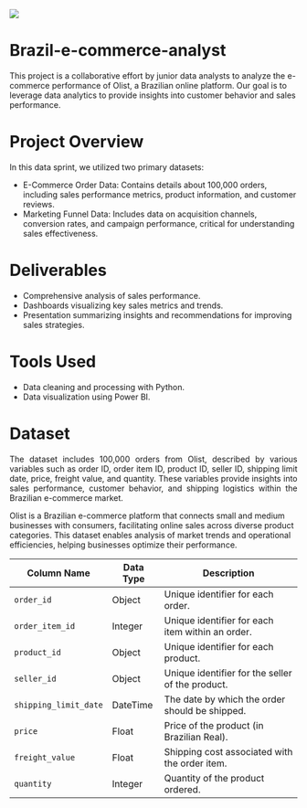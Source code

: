 ![](https://www.agenciaeplus.com.br/wp-content/uploads/2018/06/ecommercebrasil.jpg)
# Brazil-e-commerce-analyst
This project is a collaborative effort by junior data analysts to analyze the e-commerce performance of Olist, a Brazilian online platform. Our goal is to leverage data analytics to provide insights into customer behavior and sales performance.

# Project Overview
In this data sprint, we utilized two primary datasets:

- E-Commerce Order Data: Contains details about 100,000 orders, including sales performance metrics, product information, and customer reviews.
- Marketing Funnel Data: Includes data on acquisition channels, conversion rates, and campaign performance, critical for understanding sales effectiveness.

# Deliverables
- Comprehensive analysis of sales performance.
- Dashboards visualizing key sales metrics and trends.
- Presentation summarizing insights and recommendations for improving sales strategies.

# Tools Used 
- Data cleaning and processing with Python.
- Data visualization using Power BI.

# Dataset
<p style = "text-align:justify">The dataset includes 100,000 orders from Olist, described by various variables such as order ID, order item ID, product ID, seller ID, shipping limit date, price, freight value, and quantity. These variables provide insights into sales performance, customer behavior, and shipping logistics within the Brazilian e-commerce market.

Olist is a Brazilian e-commerce platform that connects small and medium businesses with consumers, facilitating online sales across diverse product categories. This dataset enables analysis of market trends and operational efficiencies, helping businesses optimize their performance.</p>

| Column Name         | Data Type   | Description                                                      |
|---------------------|-------------|------------------------------------------------------------------|
| `order_id`          | Object      | Unique identifier for each order.                               |
| `order_item_id`     | Integer     | Unique identifier for each item within an order.                |
| `product_id`        | Object      | Unique identifier for each product.                             |
| `seller_id`         | Object      | Unique identifier for the seller of the product.                |
| `shipping_limit_date` | DateTime  | The date by which the order should be shipped.                  |
| `price`             | Float       | Price of the product (in Brazilian Real).                       |
| `freight_value`     | Float       | Shipping cost associated with the order item.                   |
| `quantity`          | Integer     | Quantity of the product ordered.                                |

